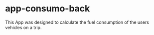 # app-consumo-back

This App was designed to calculate the fuel consumption of the users vehicles on a trip.
